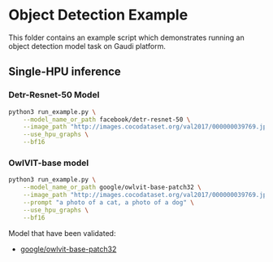 <!---
Copyright 2024 The HuggingFace Team. All rights reserved.

Licensed under the Apache License, Version 2.0 (the "License");
you may not use this file except in compliance with the License.
You may obtain a copy of the License at

    http://www.apache.org/licenses/LICENSE-2.0

Unless required by applicable law or agreed to in writing, software
distributed under the License is distributed on an "AS IS" BASIS,
WITHOUT WARRANTIES OR CONDITIONS OF ANY KIND, either express or implied.
See the License for the specific language governing permissions and
limitations under the License.
-->

# Object Detection Example

This folder contains an example script which demonstrates running an object detection model task on Gaudi platform.

## Single-HPU inference

### Detr-Resnet-50 Model

```bash
python3 run_example.py \
    --model_name_or_path facebook/detr-resnet-50 \
    --image_path "http://images.cocodataset.org/val2017/000000039769.jpg" \
    --use_hpu_graphs \
    --bf16
```

### OwlVIT-base model

```bash
python3 run_example.py \
    --model_name_or_path google/owlvit-base-patch32 \
    --image_path "http://images.cocodataset.org/val2017/000000039769.jpg" \
    --prompt "a photo of a cat, a photo of a dog" \
    --use_hpu_graphs \
    --bf16
```

Model that have been validated:
  - [google/owlvit-base-patch32](https://huggingface.co/google/owlvit-base-patch32)
